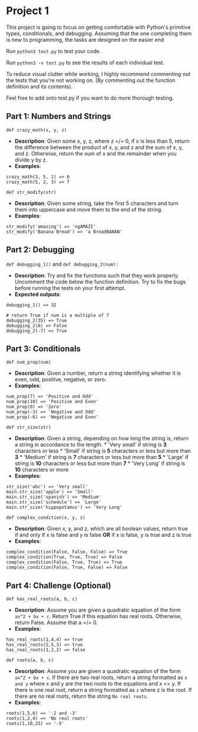 # Project 1
This project is going to focus on getting comfortable with Python's primitive types, conditionals, and debugging. Assuming that the one completing them is new to programming, the tasks are designed on the easier end

Run `python3 test.py` to test your code.

Run `python3 -v test.py` to see the results of each individual test.

To reduce visual clutter while working, I highly recommend commenting out the tests that you're not working on. (By commenting out the function definition and its contents).

Feel free to add onto test.py if you want to do more thorough testing.

Part 1: Numbers and Strings
------------------------
`def crazy_math(x, y, z)`
* **Description**: Given some x, y, z, where z =/= 0, if x is less than 5, return the difference between the product of x, y, and z and the sum of x, y, and z. Otherwise, return the sum of x and the remainder when you divide y by z.
* **Examples**:
```
crazy_math(3, 5, 1) => 6
crazy_math(5, 2, 3) => 7
```

`def str_modify(str)`
* **Description**: Given some string, take the first 5 characters and turn them into uppercase and move them to the end of the string.
* **Examples**:
```
str_modify('amazing') => 'ngAMAZI'
str_modify('Banana Bread') => 'a BreadBANAN'

```

Part 2: Debugging
-----------------
`def debugging_1()` and `def debugging_2(num):`
* **Description**: Try and fix the functions such that they work properly. Uncomment the code below the function definition. Try to fix the bugs before running the tests on your first attempt.
* **Expected outputs**:
```
debugging_1() => 32

# return True if num is a multiple of 7
debugging_2(35) => True
debugging_2(6) => False
debugging_2(-7) => True
```

Part 3: Conditionals
--------------------
`def num_prop(num)`
* **Description**: Given a number, return a string identifying whether it is even, odd, positive, negative, or zero.
* **Examples**:
```
num_prop(7) => 'Positive and Odd'
num_prop(10) => 'Positive and Even'
num_prop(0) => 'Zero'
num_prop(-3) => 'Negative and Odd'
num_prop(-6) => 'Negative and Even'
```

`def str_size(str)`
* **Description**: Given a string, depending on how long the string is, return a string in accordance to the length.
       * 'Very small' if string is **3** characters or less
       * 'Small' if string is **5** characters or less but more than **3**
       * 'Medium' if string is **7** characters or less but more than **5**
       * 'Large' if string is **10** characters or less but more than **7**
       * 'Very Long' if string is **10** characters or more
* **Examples**:
```
str_size('abc') => 'Very small'
main.str_size('apple') => 'Small'
main.str_size('spanish') => 'Medium'
main.str_size('schedule') => 'Large'
main.str_size('hippopotamus') => 'Very Long'
```

`def complex_condition(x, y, z)`
* **Description**: Given x, y, and z, which are all boolean values, return true if and only if x is false and y is false **OR** if x is false, y is true and z is true
* **Examples**:
```
complex_condition(False, False, False) => True
complex_condition(True, True, True) => False
complex_condition(False, True, True) => True
complex_condition(False, True, False) => False
```
Part 4: Challenge (Optional)
----------------
`def has_real_roots(a, b, c)`
* **Description**: Assume you are given a quadratic equation of the form `ax^2 + bx + c`. Return True if this equation has real roots. Otherwise, return False. Assume that a =/= 0.
* **Examples**:
```
has_real_roots(1,4,4) => true
has_real_roots(2,5,3) => true
has_real_roots(1,2,2) => false
```

`def roots(a, b, c)`
* **Description**: Assume you are given a quadratic equation of the form `ax^2 + bx + c`. If there are two real roots, return a string formatted as `x and y` where x and y are the two roots to the equations and x <= y. If there is one real root, return a string formatted as `z` where z is the root. If there are no real roots, return the string `No real roots`.
* **Examples**:
```
roots(1,5,6) => '-2 and -3'
roots(1,2,4) => 'No real roots'
roots(1,10,25) => '-5'
```

